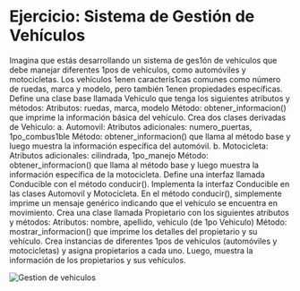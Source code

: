 # Ejercicio: Sistema de Gestión de Vehículos
Imagina que estás desarrollando un sistema de ges1ón de vehículos que debe manejar
diferentes 1pos de vehículos, como automóviles y motocicletas. Los vehículos 1enen
caracterís1cas comunes como número de ruedas, marca y modelo, pero también 1enen
propiedades específicas.
Define una clase base llamada Vehiculo que tenga los siguientes atributos y métodos:
Atributos: ruedas, marca, modelo
Método: obtener_informacion() que imprime la información básica del vehículo.
Crea dos clases derivadas de Vehiculo:
a. Automovil:
Atributos adicionales: numero_puertas, 1po_combus1ble
Método: obtener_informacion() que llama al método base y luego muestra la información
específica del automóvil.
b. Motocicleta:
Atributos adicionales: cilindrada, 1po_manejo
Método: obtener_informacion() que llama al método base y luego muestra la información
específica de la motocicleta.
Define una interfaz llamada Conducible con el método conducir().
Implementa la interfaz Conducible en las clases Automovil y Motocicleta. En el método
conducir(), simplemente imprime un mensaje genérico indicando que el vehículo se encuentra
en movimiento.
Crea una clase llamada Propietario con los siguientes atributos y métodos:
Atributos: nombre, apellido, vehiculo (de 1po Vehiculo)
Método: mostrar_informacion() que imprime los detalles del propietario y su vehículo.
Crea instancias de diferentes 1pos de vehículos (automóviles y motocicletas) y asigna
propietarios a cada uno. Luego, muestra la información de los propietarios y sus vehículos.


![Gestion de vehiculos](https://i.ibb.co/sQ84HHj/Gestion-de-vehiculos.png)
